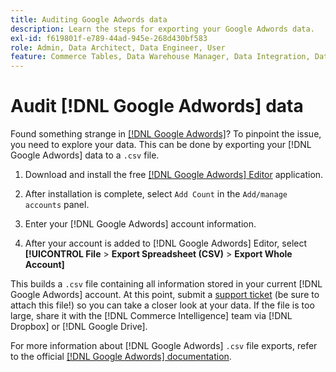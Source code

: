 ```yaml
---
title: Auditing Google Adwords data
description: Learn the steps for exporting your Google Adwords data.
exl-id: f619801f-e789-44ad-945e-268d430bf583
role: Admin, Data Architect, Data Engineer, User
feature: Commerce Tables, Data Warehouse Manager, Data Integration, Data Import/Export
---
```

# Audit [!DNL Google Adwords] data

Found something strange in [[!DNL Google Adwords]](../integrations/google-adwords.md)? To pinpoint the issue, you need to explore your data. This can be done by exporting your [!DNL Google Adwords] data to a `.csv` file.

1. Download and install the free [[!DNL Google Adwords] Editor](https://ads.google.com/home/tools/ads-editor/) application.

1. After installation is complete, select `Add Count` in the `Add/manage accounts` panel.

1. Enter your [!DNL Google Adwords] account information.

1. After your account is added to [!DNL Google Adwords] Editor, select **[!UICONTROL File** > **Export Spreadsheet (CSV)** > **Export Whole Account]**

This builds a `.csv` file containing all information stored in your current [!DNL Google Adwords] account. At this point, submit a [support ticket](https://experienceleague.adobe.com/docs/commerce-knowledge-base/kb/troubleshooting/miscellaneous/mbi-service-policies.html) (be sure to attach this file!) so you can take a closer look at your data. If the file is too large, share it with the [!DNL Commerce Intelligence] team via [!DNL Dropbox] or [!DNL Google Drive].

For more information about [!DNL Google Adwords] `.csv` file exports, refer to the official [[!DNL Google Adwords] documentation](https://support.google.com/google-ads/editor/answer/38657?hl=en).
